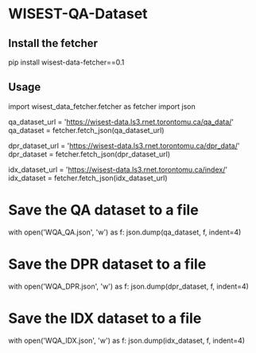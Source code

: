 # WISEST-QA-Dataset

## Install the fetcher
pip install wisest-data-fetcher==0.1

## Usage
import wisest_data_fetcher.fetcher as fetcher
import json

qa_dataset_url = 'https://wisest-data.ls3.rnet.torontomu.ca/qa_data/'
qa_dataset = fetcher.fetch_json(qa_dataset_url)

dpr_dataset_url = 'https://wisest-data.ls3.rnet.torontomu.ca/dpr_data/'
dpr_dataset = fetcher.fetch_json(dpr_dataset_url)

idx_dataset_url = 'https://wisest-data.ls3.rnet.torontomu.ca/index/'
idx_dataset = fetcher.fetch_json(idx_dataset_url)

# Save the QA dataset to a file
with open('WQA_QA.json', 'w') as f:
    json.dump(qa_dataset, f, indent=4)

# Save the DPR dataset to a file
with open('WQA_DPR.json', 'w') as f:
    json.dump(dpr_dataset, f, indent=4)

# Save the IDX dataset to a file
with open('WQA_IDX.json', 'w') as f:
    json.dump(idx_dataset, f, indent=4)
